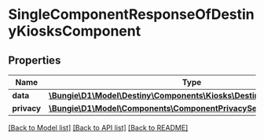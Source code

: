 # SingleComponentResponseOfDestinyKiosksComponent

## Properties
Name | Type | Description | Notes
------------ | ------------- | ------------- | -------------
**data** | [**\Bungie\D1\Model\Destiny\Components\Kiosks\DestinyKiosksComponent**](DestinyKiosksComponent.md) |  | [optional] 
**privacy** | [**\Bungie\D1\Model\Components\ComponentPrivacySetting**](ComponentPrivacySetting.md) |  | [optional] 

[[Back to Model list]](../README.md#documentation-for-models) [[Back to API list]](../README.md#documentation-for-api-endpoints) [[Back to README]](../README.md)


